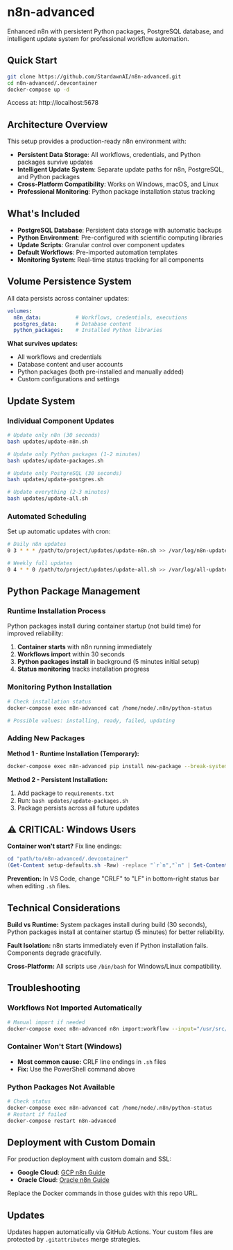 # n8n-advanced

Enhanced n8n with persistent Python packages, PostgreSQL database, and intelligent update system for professional workflow automation.

## Quick Start

```bash
git clone https://github.com/StardawnAI/n8n-advanced.git
cd n8n-advanced/.devcontainer
docker-compose up -d
```

Access at: http://localhost:5678

## Architecture Overview

This setup provides a production-ready n8n environment with:

- **Persistent Data Storage**: All workflows, credentials, and Python packages survive updates
- **Intelligent Update System**: Separate update paths for n8n, PostgreSQL, and Python packages
- **Cross-Platform Compatibility**: Works on Windows, macOS, and Linux
- **Professional Monitoring**: Python package installation status tracking

## What's Included

- **PostgreSQL Database**: Persistent data storage with automatic backups
- **Python Environment**: Pre-configured with scientific computing libraries
- **Update Scripts**: Granular control over component updates
- **Default Workflows**: Pre-imported automation templates
- **Monitoring System**: Real-time status tracking for all components

## Volume Persistence System

All data persists across container updates:

```yaml
volumes:
  n8n_data:           # Workflows, credentials, executions
  postgres_data:      # Database content
  python_packages:    # Installed Python libraries
```

**What survives updates:**
- All workflows and credentials
- Database content and user accounts
- Python packages (both pre-installed and manually added)
- Custom configurations and settings

## Update System

### Individual Component Updates

```bash
# Update only n8n (30 seconds)
bash updates/update-n8n.sh

# Update only Python packages (1-2 minutes)
bash updates/update-packages.sh

# Update only PostgreSQL (30 seconds)  
bash updates/update-postgres.sh

# Update everything (2-3 minutes)
bash updates/update-all.sh
```

### Automated Scheduling

Set up automatic updates with cron:

```bash
# Daily n8n updates
0 3 * * * /path/to/project/updates/update-n8n.sh >> /var/log/n8n-update.log 2>&1

# Weekly full updates
0 4 * * 0 /path/to/project/updates/update-all.sh >> /var/log/all-updates.log 2>&1
```

## Python Package Management

### Runtime Installation Process

Python packages install during container startup (not build time) for improved reliability:

1. **Container starts** with n8n running immediately
2. **Workflows import** within 30 seconds
3. **Python packages install** in background (5 minutes initial setup)
4. **Status monitoring** tracks installation progress

### Monitoring Python Installation

```bash
# Check installation status
docker-compose exec n8n-advanced cat /home/node/.n8n/python-status

# Possible values: installing, ready, failed, updating
```

### Adding New Packages

**Method 1 - Runtime Installation (Temporary):**
```bash
docker-compose exec n8n-advanced pip install new-package --break-system-packages
```

**Method 2 - Persistent Installation:**
1. Add package to `requirements.txt`
2. Run: `bash updates/update-packages.sh`
3. Package persists across all future updates

## ⚠️ CRITICAL: Windows Users

**Container won't start?** Fix line endings:

```powershell
cd "path/to/n8n-advanced/.devcontainer"
(Get-Content setup-defaults.sh -Raw) -replace "`r`n","`n" | Set-Content setup-defaults.sh -NoNewline -Encoding ASCII
```

**Prevention:** In VS Code, change "CRLF" to "LF" in bottom-right status bar when editing `.sh` files.

## Technical Considerations

**Build vs Runtime:** System packages install during build (30 seconds), Python packages install at container startup (5 minutes) for better reliability.

**Fault Isolation:** n8n starts immediately even if Python installation fails. Components degrade gracefully.

**Cross-Platform:** All scripts use `/bin/bash` for Windows/Linux compatibility.

## Troubleshooting

### Workflows Not Imported Automatically
```bash
# Manual import if needed
docker-compose exec n8n-advanced n8n import:workflow --input="/usr/src/app/default-workflows/" --separate
```

### Container Won't Start (Windows)
- **Most common cause:** CRLF line endings in `.sh` files
- **Fix:** Use the PowerShell command above

### Python Packages Not Available
```bash
# Check status
docker-compose exec n8n-advanced cat /home/node/.n8n/python-status
# Restart if failed
docker-compose restart n8n-advanced
```

## Deployment with Custom Domain

For production deployment with custom domain and SSL:

- **Google Cloud**: [GCP n8n Guide](https://github.com/StardawnAI/n8n-advanced/tree/main/googlecloud-n8n-selfhost)
- **Oracle Cloud**: [Oracle n8n Guide](https://github.com/StardawnAI/n8n-advanced/tree/main/oraclecloud-n8n-selfhost)

Replace the Docker commands in those guides with this repo URL.

## Updates

Updates happen automatically via GitHub Actions. Your custom files are protected by `.gitattributes` merge strategies.